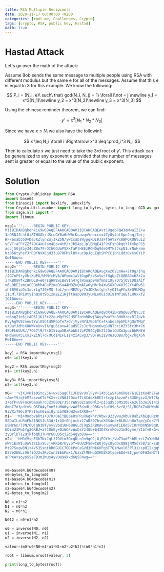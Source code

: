```yaml
---
title: RSA Multiple Recipients
date: 2020-11-17 00:00:00 +0200
categories: [root-me, Challenges, Crypto]
tags: [crypto, RSA, public key, Hastad]
math: true
---
```


# Hastad Attack

Let's go over the math of the attack:

Assume Bob sends the same message to multiple people using RSA with different modulus but the same e for all of the messages. Assume that this e is equal to 3 for this example. We know the following:

$$
P_i = (N_i, e)\ such\ that\ gcd(N_i, N_j) = 1\ \forall i\not = j
\newline
y_1 = x^3[N_1]\newline
y_2 = x^3[N_2]\newline
y_3 = x^3[N_3]
$$

Using the chinese reminder theorem, we can find:

$$
y'=x^3 [N_1*N_2*N_3]
$$

Since we have $x \leq N_i$ we also have the followinf:

$$
x \leq N_i \forall i \Rightarrow x^3 \leq \prod_i^3 N_i
$$

Then to calculate x we just need to take the 3rd root of y'. This attack can be generalized to any exponent e provided that the number of messages sent is greater or equal to the value of the public exponent.

# Solution

```python
from Crypto.PublicKey import RSA
import base64
from binascii import hexlify, unhexlify
from Crypto.Util.number import long_to_bytes, bytes_to_long, GCD as gcd, inverse
from sage.all import *
import libnum

msg1='''-----BEGIN PUBLIC KEY-----
MIIBIDANBgkqhkiG9w0BAQEFAAOCAQ0AMIIBCAKCAQEAvtCUgebFQ43qMwaIZZ+w
3aO5NJJLhtUi8THUGk/dScoGY0a6cW0rKuawqmVeoccvx4ZyUy4htOpeJoqjIbij
HF/6saD36DvDeJKZlynZujIkZSN/ywCsaDsWypqkDIRJaFfGAY2Px8WPOX0GVui2
yFVT+aFPYZZf7OC4Xu7pm4Eov4tM/+Jb54pLJplEMgE41F9KFshBkqtYlfxkpPJ5
aocjS0jEby34cZ8o79rQIhGGUuPSXkTaPlH8EzROHDq9deQMYklJspN1urNuH/mm
kt856tyhefJrRBfNXXEgH33u970FMzlBV+uc0pJgLEgUSMPCCjbhiddzOxKsOYiP
OwIBAw==
-----END PUBLIC KEY-----'''
msg2='''-----BEGIN PUBLIC KEY-----
MIIBIDANBgkqhkiG9w0BAQEFAAOCAQ0AMIIBCAKCAQEAugXwzOVLmHw+2t0g/jhq
/JG7oF9ryVktXuPU/UMNfcMVA/WFemx1aVtGqpP/eSxVw/f8gUpZtQ8BA3x6Zr2a
irKBO0Wfx2BPDL8+e0rsqHW2wIBoV1n4TglWonap94nfmmz10y7Q7SjQVzDQaAif
v6LObE2smiuCCQobhAGaP2meDSa44M0ZuQmAlw0yMb+b4XwS6XCwX0JS2Yt4Rw51
xhtBV0idQc3acrLg7J9+MQrfuL/yneNEZUy/7nJDKAsfgh/lyQI5qFCqS+Q9UMQg
I1LMl7IR18tyihQs8t961zmZEZ1HjftnapQ8W3yuMLoOGidOI9TMY1UEtLRUxxf2
IQIBAw==
-----END PUBLIC KEY-----'''
msg3='''-----BEGIN PUBLIC KEY-----
MIIBIDANBgkqhkiG9w0BAQEFAAOCAQ0AMIIBCAKCAQEAq8dX4iDR8NpG0BfQVCJz
+q6sqZ1o6jtAD5l1K13r22euMQfY9JH5F7oHnhRwj3AvyPwaYYn8H0HrozRIJpVk
KvyAg9U92newtYwlGSbtd5RGoTe7xO/jVysNYd/BpSTCx4kabea9pbFbFgQoTMqY
uX9uYJdMsX8KWxoXvvIAfgL6iovw4Cad5E2sJcfHgmy6wgGUNTc+iHZY5fr3M+CK
4EoFL6UUR//7O57t9/7sDI5iqw5RxRbbU37pPZ94CyDhZl2OnlQdXo3pqi6hRHtW
0HdwouW3LKoIkZiNl7d/OCdIMIFL1I4ziACwg3/vQTW62I9ReJQUBs/bgx/hgXGh
PwIBAw==
-----END PUBLIC KEY-----'''

key1 = RSA.importKey(msg1)
n0= int(key1.n)

key2 = RSA.importKey(msg2)
n1= int(key2.n)

key3= RSA.importKey(msg3)
n2= int(key3.n)

m0='''vjXJvWis95tc25G+wxC5agClCJFB9vUslFyV+I4bSiwS4Sm6k8eF61EizKo4hZFwROlO3Ci3YQaT
rAm+Y9/qEbM7asvwKTePKX+cLVN61l0xxfTL8CdoXkRE2rSczp1AzzmFz83OHgszX/Wf7kgWU4M7
3+efPvU9FmcWOauakrdJZx8B0ErJ5cYWNS0ZCam0Nlz+pISqdSJ6MSz0Ek62Ulb3ei8I41FOdHtd
8mhC7dfpdfmVLOSEW4yEnn5iuMW0ydvW055dodLc9RKcvJafH9e3zf8/S1/RORXZoUHWnBXBEFOl
8iVXz70GcDTPzIhxh6imi0ynLbV68qW2vw2XRQ=='''
m1='''Mi4MnobVabt1+Q7R/0aIYBBpeRxPRuR6gkhr/Wbw/D23ywu2KbUYBab2XbEguRz8yzBlxScbFjjb
98DuILxURoFN8lNKVJLS3d/IrGGr0hjocbz27uBS97hseX0S4nd+BL6LUn0o7qe/yCqk7Y0tEhhc
uSMrGn/l9N/6UjgN38TyoyvVbd1UH6BHGLdj9g5JRBKAvcGumymfiE0qS7IOnM3mN5W8gRJaEGDk
hDim21Pm1Yg2GRBJ+z7C8AEy+Dz6OFvWuDsY24Gb+643D7KrmFObJ1n8Qyme/Y1bfvBkG+xdvGoB
zyQrlDT12Qjkfoqb37HNrGUUD5cj2q54gyp80w=='''
m2='''hMQVVspFGh7NxCqLf7DVto3OxgDLn9n9gOCjOjEOYhi/VwZ3adFsbBL+zLZxYNdkKLNWCNRktRwp
nWriEsW1uDnVt2LbxSLvjvRKbR/hyvpY+0UUZFS6wCWQjGyxUydDxQ88jNM5dY58/1nxsd04I3n3
Mt97SuqwBN1+4VS3SsqtbR0GU1C7ODkPoCeGVd3PNkGHPgbT7QzMwxl63Pl3i/sp0I2/gqSnKu5C
DS7e2WELz0hfiOJ2v2RvIon2EEbPwx1/6zxZlMhHuGXHNZKDtyqe6Dd+EIjpwhQFW3eH7fDIirRb
aPPXAYsoypS5eFD3mIWUs4yVOH9ykkdKQ9FNwg=='''


m0=base64.b64decode(m0)
m0=bytes_to_long(m0)
m1=base64.b64decode(m1)
m1=bytes_to_long(m1)
m2=base64.b64decode(m2)
m2=bytes_to_long(m2)

N0 = n1*n2
N1 = n0*n2
N2 = n0*n1

N012 = n0*n1*n2

u0 = inverse(N0, n0)
u1 = inverse(N1, n1)
u2 = inverse(N2, n2)

valeur=(m0*u0*N0+m1*u1*N1+m2*u2*N2)%(n0*n1*n2)

root = libnum.nroot(valeur, 3)

print(long_to_bytes(root))

```

